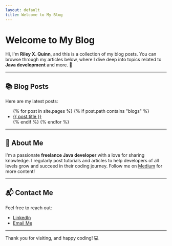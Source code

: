 ```yaml
---
layout: default
title: Welcome to My Blog
---
```


# Welcome to My Blog

Hi, I'm **Riley X. Quinn**, and this is a collection of my blog posts. You can browse through my articles below, where I dive deep into topics related to **Java development** and more. 🎉

---

## 📚 Blog Posts

Here are my latest posts:

<ul>
  {% for post in site.pages %}
    {% if post.path contains "blogs" %}
      <li><a href="{{ post.url }}">{{ post.title }}</a></li>
    {% endif %}
  {% endfor %}
</ul>

---

## 🌟 About Me

I'm a passionate **freelance Java developer** with a love for sharing knowledge. I regularly post tutorials and articles to help developers of all levels grow and succeed in their coding journey. Follow me on [Medium](https://medium.com/@yourusername) for more content!

---

## 📬 Contact Me

Feel free to reach out:

- [LinkedIn](https://www.linkedin.com/in/greg-shenefelt)
- [Email Me](mailto:rileyxq@rxquinn.net)

---

Thank you for visiting, and happy coding! 💻
